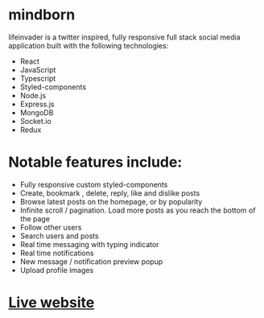 # mindborn 

lifeinvader is a twitter inspired, fully responsive full stack social media application built with the following technologies: 
- React
- JavaScript
- Typescript
- Styled-components
- Node.js
- Express.js
- MongoDB
- Socket.io
- Redux

# Notable features include:

- Fully responsive custom styled-components
- Create, bookmark , delete, reply, like and dislike posts
- Browse latest posts on the homepage, or by popularity
- Infinite scroll / pagination. Load more posts as you reach the bottom of the page
- Follow other users
- Search users and posts
- Real time messaging with typing indicator
- Real time notifications
- New message / notification preview popup
- Upload profile images

# [Live website](https://www.mindborn.org/)

